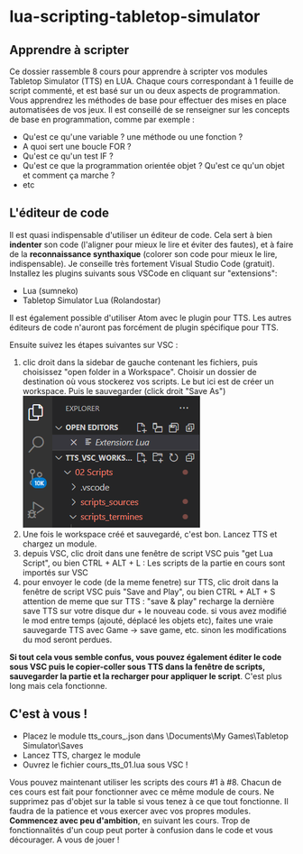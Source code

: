 # lua-scripting-tabletop-simulator


## Apprendre à scripter

Ce dossier rassemble 8 cours pour apprendre à scripter vos modules Tabletop Simulator (TTS) en LUA. Chaque cours correspondant à 1 feuille de script commenté, et est basé sur un ou deux aspects de programmation. Vous apprendrez les méthodes de base pour effectuer des mises en place automatisées de vos jeux. Il est conseillé de se renseigner sur les concepts de base en programmation, comme par exemple :

* Qu'est ce qu'une variable ? une méthode ou une fonction ?
* A quoi sert une boucle FOR ?
* Qu'est ce qu'un test IF ?
* Qu'est ce que la programmation orientée objet ? Qu'est ce qu'un objet et comment ça marche ?
* etc


## L'éditeur de code

Il est quasi indispensable d'utiliser un éditeur de code. Cela sert à bien **indenter** son code (l'aligner pour mieux le lire et éviter des fautes), et à faire de la **reconnaissance synthaxique** (colorer son code pour mieux le lire, indispensable). Je conseille très fortement Visual Studio Code (gratuit). Installez les plugins suivants sous VSCode en cliquant sur "extensions": 
* Lua (sumneko)
* Tabletop Simulator Lua (Rolandostar)

Il est également possible d'utiliser Atom avec le plugin pour TTS. Les autres éditeurs de code n'auront pas forcément de plugin spécifique pour TTS.

Ensuite suivez les étapes suivantes sur VSC : 
1) clic droit dans la sidebar de gauche contenant les fichiers, puis choisissez "open folder in a Workspace". Choisir un dossier de destination où vous stockerez vos scripts. Le but ici est de créer un workspace. Puis le sauvegarder (click droit "Save As")
![le workspace](https://github.com/benoitmialet/lua-scripting-tabletop-simulator/blob/main/img/04.png)
2) Une fois le workspace créé et sauvegardé, c'est bon. Lancez TTS et chargez un module. 
3) depuis VSC, clic droit dans une fenêtre de script VSC  puis "get Lua Script", ou bien CTRL + ALT + L :  Les scripts de la partie en cours sont importés sur VSC
4) pour envoyer le code (de la meme fenetre) sur TTS, clic droit dans la fenêtre de script VSC puis  "Save and Play", ou bien CTRL + ALT + S 
attention  de meme que sur TTS : "save & play" recharge la dernière save TTS sur votre disque dur + le nouveau code. si vous avez modifié le mod entre temps (ajouté, déplacé les objets etc), faites une vraie sauvegarde TTS avec Game -> save game, etc. sinon les modifications du mod seront perdues.

**Si tout cela vous semble confus, vous pouvez également éditer le code sous VSC puis le copier-coller sous TTS dans la fenêtre de scripts, sauvegarder la partie et la recharger pour appliquer le script**. C'est plus long mais cela fonctionne.


## C'est à vous ! 
* Placez le module tts_cours_.json dans \Documents\My Games\Tabletop Simulator\Saves 
* Lancez TTS, chargez le module
* Ouvrez le fichier cours_tts_01.lua sous VSC !

Vous pouvez maintenant utiliser les scripts des cours #1 à #8. Chacun de ces cours est fait pour fonctionner avec ce même module de cours. Ne supprimez pas d'objet sur la table si vous tenez à ce que tout fonctionne.
Il faudra de la patience et vous exercer avec vos propres modules. **Commencez avec peu d'ambition**, en suivant les cours. Trop de fonctionnalités d'un coup peut porter à confusion dans le code et vous décourager.
A vous de jouer !

